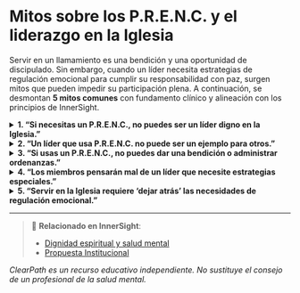 # Mitos sobre los P.R.E.N.C. y el liderazgo en la Iglesia

Servir en un llamamiento es una bendición y una oportunidad de discipulado. Sin embargo, cuando un líder necesita estrategias de regulación emocional para cumplir su responsabilidad con paz, surgen mitos que pueden impedir su participación plena. A continuación, se desmontan **5 mitos comunes** con fundamento clínico y alineación con los principios de InnerSight.

<details>
<summary><strong>1. “Si necesitas un P.R.E.N.C., no puedes ser un líder digno en la Iglesia.”</strong></summary>
<p><strong>Realidad:</strong> La capacidad de liderar no depende de la ausencia de necesidades neurológicas, sino de la integridad, la fe, la compasión y la fidelidad. Como afirma <em>InnerSight</em>, muchas personas con P.R.E.N.C. sirven con mayor empatía precisamente porque entienden el sufrimiento desde dentro.<br><strong>Riesgo:</strong> Se excluye a miembros fieles de llamamientos esenciales, limitando la diversidad del ministerio y contradiciendo el ejemplo de Cristo, que llamó a heridos para sanar a heridos.</p>
</details>

<details>
<summary><strong>2. “Un líder que usa P.R.E.N.C. no puede ser un ejemplo para otros.”</strong></summary>
<p><strong>Realidad:</strong> El verdadero ejemplo no es la “normalidad”, sino la autenticidad, la humildad y la perseverancia en el discipulado. Un líder que cuida de su salud mental con responsabilidad modela autorregulación, autoconocimiento y respeto por el cuerpo como templo.<br><strong>Riesgo:</strong> Se idealiza una espiritualidad desencarnada que niega la realidad humana y fomenta la hipocresía.</p>
</details>

<details>
<summary><strong>3. “Si usas un P.R.E.N.C., no puedes dar una bendición o administrar ordenanzas.”</strong></summary>
<p><strong>Realidad:</strong> La autoridad para administrar ordenanzas viene del sacerdocio y la ordenación, no de la conformidad sensorial. <em>InnerSight</em> enseña que la dignidad espiritual no se mide por la ausencia de necesidades, sino por el corazón dispuesto.<br><strong>Riesgo:</strong> Se impone una barrera no doctrinal al ejercicio del sacerdocio, generando exclusión innecesaria.</p>
</details>

<details>
<summary><strong>4. “Los miembros pensarán mal de un líder que necesite estrategias especiales.”</strong></summary>
<p><strong>Realidad:</strong> La percepción de los demás no define la idoneidad espiritual. Además, muchos miembros se sienten más conectados con líderes que muestran vulnerabilidad auténtica, porque les da permiso a ellos también a ser humanos.<br><strong>Riesgo:</strong> Se prioriza la apariencia de perfección sobre la verdad del discipulado, alejando a quienes luchan en silencio.</p>
</details>

<details>
<summary><strong>5. “Servir en la Iglesia requiere ‘dejar atrás’ las necesidades de regulación emocional.”</strong></summary>
<p><strong>Realidad:</strong> El servicio no exige la negación del cuerpo, sino el uso de los dones que Dios ha dado, incluyendo estrategias que permiten estar presente, centrado y compasivo. Como dice <em>InnerSight</em>, exigir el abandono de un P.R.E.N.C. esencial puede causar deterioro funcional y distanciamiento espiritual.<br><strong>Riesgo:</strong> Se convierte el servicio en una prueba de resistencia, no en una expresión de amor, lo que contradice el mandamiento de ministrar con el amor semejante al de Cristo.</p>
</details>

---

> 🔗 **Relacionado en InnerSight**:  
> - [Dignidad espiritual y salud mental](https://inner-clarity.github.io/InnerSight/es#dignidad-espiritual-y-salud-mental)  
> - [Propuesta Institucional](https://inner-clarity.github.io/InnerSight/es#propuesta-institucional)

*ClearPath es un recurso educativo independiente. No sustituye el consejo de un profesional de la salud mental.*